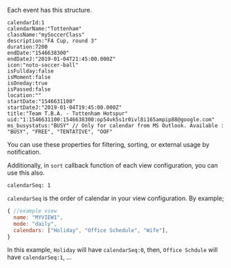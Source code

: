 Each event has this structure.
```
calendarId:1
calendarName:"Tottenham"
className:"mySoccerClass"
description:"FA Cup, round 3"
duration:7200
endDate:"1546638300"
endDateJ:"2019-01-04T21:45:00.000Z"
icon:"noto-soccer-ball"
isFullday:false
isMoment:false
isOneday:true
isPassed:false
location:""
startDate:"1546631100"
startDateJ:"2019-01-04T19:45:00.000Z"
title:"Team T.B.A. - Tottenham Hotspur"
uid:"1:1546631100:1546638300:op54vk5s1r0ivl8i165ampip88@google.com"
ms_busystatus:"BUSY" // Only for calendar from MS Outlook. Available : "BUSY", "FREE", "TENTATIVE", "OOF" 
```
You can use these properties for filtering, sorting, or external usage by notification.

Additionally, in `sort` callback function of each view configuration, you can use this also.
```
calendarSeq: 1
```
`calendarSeq` is the order of calendar in your view configuration. 
By example;
```js
{ //example view
  name: "MYVIEW1",
  mode: "daily",
  calendars: ["Holiday", "Office Schedule", "Wife"],
}
```
In this example, `Holiday` will have `calendarSeq:0`, then, `Office Schdule` will have `calendarSeq:1`, ...